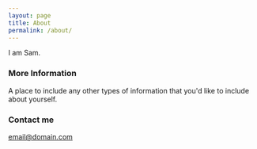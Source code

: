 ```yaml
---
layout: page
title: About
permalink: /about/
---
```


I am Sam.

### More Information

A place to include any other types of information that you'd like to include about yourself.

### Contact me

[email@domain.com](mailto:email@domain.com)